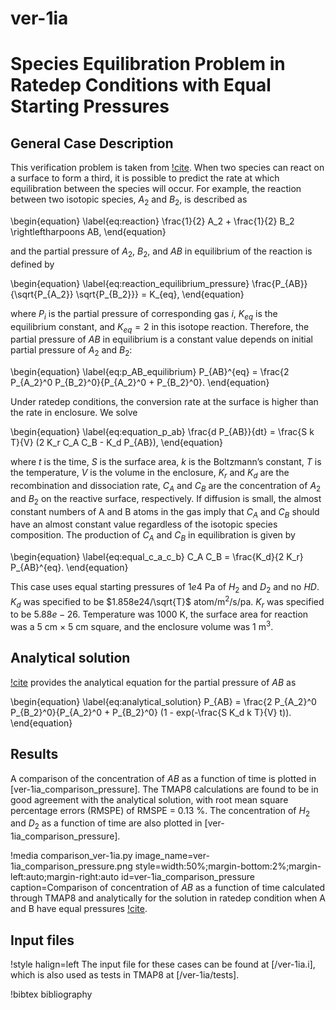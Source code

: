 # ver-1ia

# Species Equilibration Problem in Ratedep Conditions with Equal Starting Pressures

## General Case Description

<!-- All necessary equations -->
This verification problem is taken from [!cite](ambrosek2008verification). When two species can react on a surface to form a third, it is possible to predict the rate at which equilibration between the species will occur. For example, the reaction between two isotopic species, $A_2$ and $B_2$, is described as

\begin{equation}
\label{eq:reaction}
\frac{1}{2} A_2 + \frac{1}{2} B_2 \rightleftharpoons AB,
\end{equation}

and the partial pressure of $A_2$, $B_2$, and $AB$ in equilibrium of the reaction is defined by

\begin{equation}
\label{eq:reaction_equilibrium_pressure}
\frac{P_{AB}}{\sqrt{P_{A_2}} \sqrt{P_{B_2}}} = K_{eq},
\end{equation}

where $P_i$ is the partial pressure of corresponding gas $i$, $K_{eq}$ is the equilibrium constant, and $K_{eq} = 2$ in this isotope reaction. Therefore, the partial pressure of $AB$ in equilibrium is a constant value depends on initial partial pressure of $A_2$ and $B_2$:

\begin{equation}
\label{eq:p_AB_equilibrium}
P_{AB}^{eq} = \frac{2 P_{A_2}^0 P_{B_2}^0}{P_{A_2}^0 + P_{B_2}^0}.
\end{equation}

Under ratedep conditions, the conversion rate at the surface is higher than the rate in enclosure. We solve

\begin{equation}
\label{eq:equation_p_ab}
\frac{d P_{AB}}{dt} = \frac{S k T}{V} (2 K_r C_A C_B - K_d P_{AB}),
\end{equation}

where $t$ is the time, $S$ is the surface area, $k$ is the Boltzmann’s constant, $T$ is the temperature, $V$ is the volume in the enclosure, $K_r$ and $K_d$ are the recombination and dissociation rate, $C_A$ and $C_B$ are the concentration of $A_2$ and $B_2$ on the reactive surface, respectively. If diffusion is small, the almost constant numbers of A and B atoms in the gas imply that $C_A$ and $C_B$ should have an almost constant value regardless of the isotopic species composition. The production of $C_A$ and $C_B$ in equilibration is given by

\begin{equation}
\label{eq:equal_c_a_c_b}
C_A C_B = \frac{K_d}{2 K_r} P_{AB}^{eq}.
\end{equation}

<!-- Detail parameters -->
This case uses equal starting pressures of $1e4$ Pa of $H_2$ and $D_2$ and no $HD$. $K_d$ was specified to be $1.858e24/\sqrt{T}$ atom/m$^2$/s/pa. $K_r$ was specified to be $5.88e-26$. Temperature was 1000 K, the surface area for reaction was a 5 cm $\times$ 5 cm square, and the enclosure volume was 1 m$^3$.


## Analytical solution

<!-- introduce the analytical equation and explain -->
[!cite](ambrosek2008verification) provides the analytical equation for the partial pressure of $AB$ as

\begin{equation}
\label{eq:analytical_solution}
P_{AB}  = \frac{2 P_{A_2}^0 P_{B_2}^0}{P_{A_2}^0 + P_{B_2}^0} (1 - exp(-\frac{S K_d k T}{V} t)).
\end{equation}

## Results

<!-- introduce the numerical result and compare the figures between analytical and results -->

A comparison of the concentration of $AB$ as a function of time is plotted in [ver-1ia_comparison_pressure]. The TMAP8 calculations are found to be in good agreement with the analytical solution, with root mean square percentage errors (RMSPE) of RMSPE = 0.13 %. The concentration of $H_2$ and $D_2$ as a function of time are also plotted in [ver-1ia_comparison_pressure].

!media comparison_ver-1ia.py
       image_name=ver-1ia_comparison_pressure.png
       style=width:50%;margin-bottom:2%;margin-left:auto;margin-right:auto
       id=ver-1ia_comparison_pressure
       caption=Comparison of concentration of $AB$ as a function of time calculated through TMAP8 and analytically for the solution in ratedep condition when A and B have equal pressures [!cite](ambrosek2008verification).

## Input files

!style halign=left
The input file for these cases can be found at [/ver-1ia.i], which is also used as tests in TMAP8 at [/ver-1ia/tests].

!bibtex bibliography
